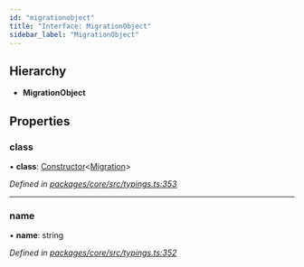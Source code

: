 ```yaml
---
id: "migrationobject"
title: "Interface: MigrationObject"
sidebar_label: "MigrationObject"
---
```


## Hierarchy

* **MigrationObject**

## Properties

### class

•  **class**: [Constructor](../index.md#constructor)&#60;[Migration](../classes/migration.md)>

*Defined in [packages/core/src/typings.ts:353](https://github.com/mikro-orm/mikro-orm/blob/18b580bb42/packages/core/src/typings.ts#L353)*

___

### name

•  **name**: string

*Defined in [packages/core/src/typings.ts:352](https://github.com/mikro-orm/mikro-orm/blob/18b580bb42/packages/core/src/typings.ts#L352)*
